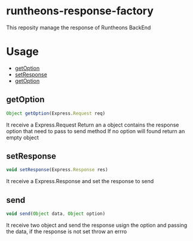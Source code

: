 # runtheons-response-factory

This reposity manage the response of Runtheons BackEnd

# Usage
- [getOption](https://github.com/Zexal0807/runtheons-response-factory#getOption "getOption")
- [setResponse](https://github.com/Zexal0807/runtheons-response-factory#setResponse "setResponse")
- [getOption](https://github.com/Zexal0807/runtheons-response-factory#getOption "getOption")

## getOption

```js
Object getOption(Express.Request req)
```
It receive a Express.Request Return an a object contains the response option that need to pass to send method
If no option will found return an empty object

## setResponse

```js
void setResponse(Express.Response res)
```
It receive a Express.Response and set the response to send 

## send

```js
void send(Object data, Object option)
```
It receive two object and send the response usign the option and passing the data, if the response is not set throw an errro